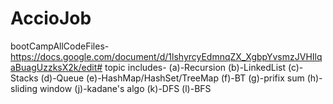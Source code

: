 # AccioJob
bootCampAllCodeFiles-https://docs.google.com/document/d/1lshyrcyEdmnqZX_XgbpYvsmzJVHIlqaBuagUzzksX2k/edit#
topic includes-
              (a)-Recursion
              (b)-LinkedList
              (c)-Stacks
              (d)-Queue
              (e)-HashMap/HashSet/TreeMap
              (f)-BT
              (g)-prifix sum
              (h)-sliding window
              (j)-kadane's algo
              (k)-DFS
              (l)-BFS
